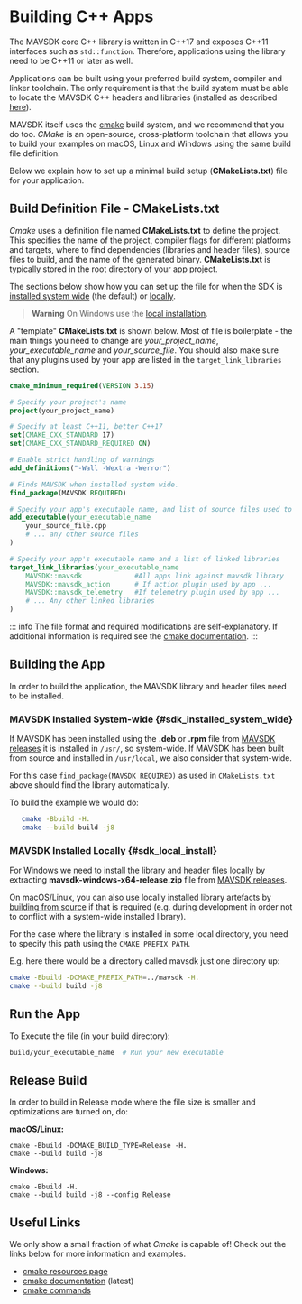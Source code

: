# Building C++ Apps

The MAVSDK core C++ library is written in C++17 and exposes C++11 interfaces such as `std::function`. Therefore, applications using the library need to be C++11 or later as well.

Applications can be built using your preferred build system, compiler and linker toolchain. The only requirement is that the build system must be able to locate the MAVSDK C++ headers and libraries (installed as described [here](installation.md)).

MAVSDK itself uses the [cmake](https://cmake.org/) build system, and we recommend that you do too.
*CMake* is an open-source, cross-platform toolchain that allows you to build your examples on macOS, Linux and Windows using the same build file definition.

Below we explain how to set up a minimal build setup (**CMakeLists.txt**) file for your application.


## Build Definition File - CMakeLists.txt

*Cmake* uses a definition file named **CMakeLists.txt** to define the project. This specifies the name of the project, compiler flags for different platforms and targets, where to find dependencies (libraries and header files), source files to build, and the name of the generated binary. **CMakeLists.txt** is typically stored in the root directory of your app project.

The sections below show how you can set up the file for when the SDK is [installed system wide](installation.md) (the default) or [locally](build.md#sdk_local_install).

> **Warning** On Windows use the [local installation](#sdk_local_install).

A "template" **CMakeLists.txt** is shown below.
Most of file is boilerplate - the main things you need to change are *your_project_name*, *your_executable_name* and *your_source_file*. You should also make sure that any plugins used by your app are listed in the `target_link_libraries` section.

```cmake
cmake_minimum_required(VERSION 3.15)

# Specify your project's name
project(your_project_name)

# Specify at least C++11, better C++17
set(CMAKE_CXX_STANDARD 17)
set(CMAKE_CXX_STANDARD_REQUIRED ON)

# Enable strict handling of warnings
add_definitions("-Wall -Wextra -Werror")

# Finds MAVSDK when installed system wide.
find_package(MAVSDK REQUIRED)

# Specify your app's executable name, and list of source files used to create it.
add_executable(your_executable_name
    your_source_file.cpp
    # ... any other source files
)

# Specify your app's executable name and a list of linked libraries
target_link_libraries(your_executable_name
    MAVSDK::mavsdk             #All apps link against mavsdk library
    MAVSDK::mavsdk_action      # If action plugin used by app ...
    MAVSDK::mavsdk_telemetry   #If telemetry plugin used by app ...
    # ... Any other linked libraries
)
```

::: info
The file format and required modifications are self-explanatory.
If additional information is required see the [cmake documentation](https://cmake.org/cmake/help/latest/manual/cmake-commands.7.html).
:::


## Building the App

In order to build the application, the MAVSDK library and header files need to be installed.

### MAVSDK Installed System-wide {#sdk_installed_system_wide}

If MAVSDK has been installed using the **.deb** or **.rpm** file from [MAVSDK releases](https://github.com/mavlink/MAVSDK/releases) it is installed in `/usr/`, so system-wide.
If MAVSDK has been built from source and installed in `/usr/local`, we also consider that system-wide.

For this case `find_package(MAVSDK REQUIRED)` as used in `CMakeLists.txt` above should find the library automatically.

To build the example we would do:

```bash
   cmake -Bbuild -H.
   cmake --build build -j8
```

### MAVSDK Installed Locally {#sdk_local_install}

For Windows we need to install the library and header files locally by extracting **mavsdk-windows-x64-release.zip** file from [MAVSDK releases](https://github.com/mavlink/MAVSDK/releases).

On macOS/Linux, you can also use locally installed library artefacts by [building from source](build.md) if that is required (e.g. during development in order not to conflict with a system-wide installed library).

For the case where the library is installed in some local directory, you need to specify this path using the `CMAKE_PREFIX_PATH`.

E.g. here there would be a directory called mavsdk just one directory up:

```bash
cmake -Bbuild -DCMAKE_PREFIX_PATH=../mavsdk -H.
cmake --build build -j8
```

## Run the App

To Execute the file (in your build directory):

```bash
build/your_executable_name  # Run your new executable
```

## Release Build

In order to build in Release mode where the file size is smaller and optimizations are turned on, do:

**macOS/Linux:**
```
cmake -Bbuild -DCMAKE_BUILD_TYPE=Release -H.
cmake --build build -j8
```

**Windows:**

```
cmake -Bbuild -H.
cmake --build build -j8 --config Release
```

## Useful Links

We only show a small fraction of what *Cmake* is capable of! Check out the links below for more information and examples.

* [cmake resources page](https://cmake.org/documentation/)
* [cmake documentation](https://cmake.org/cmake/help/latest/) (latest)
* [cmake commands](https://cmake.org/cmake/help/latest/manual/cmake-commands.7.html)
